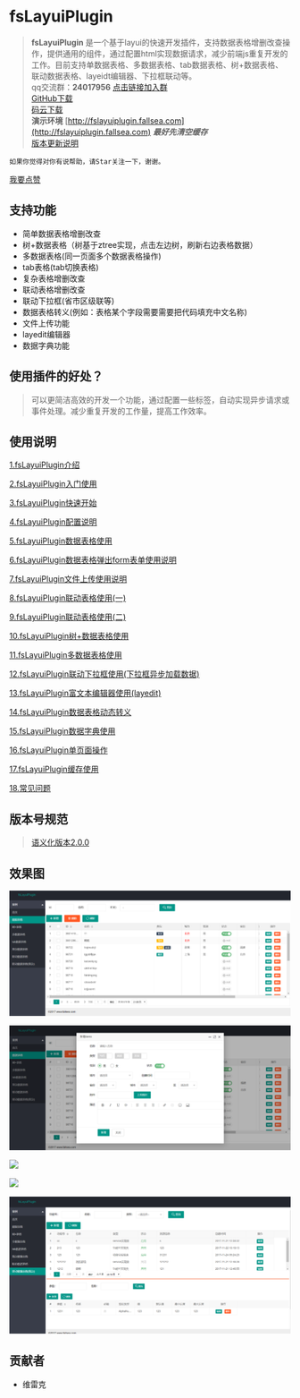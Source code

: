 # fsLayuiPlugin

> **fsLayuiPlugin** 是一个基于layui的快速开发插件，支持数据表格增删改查操作，提供通用的组件，通过配置html实现数据请求，减少前端js重复开发的工作。目前支持单数据表格、多数据表格、tab数据表格、树+数据表格、联动数据表格、layeidt编辑器、下拉框联动等。  
qq交流群：**24017956** [点击链接加入群](https://jq.qq.com/?_wv=1027&k=5uImi0a)  
> [GitHub下载](https://github.com/fallsea/fsLayuiPlugin)   
[码云下载](https://gitee.com/fallsea/fsLayuiPlugin)  
> **演示环境** [http://fslayuiplugin.fallsea.com](http://fslayuiplugin.fallsea.com) ***最好先清空缓存***  
> [版本更新说明](https://github.com/fallsea/fsLayuiPlugin/releases)  


`如果你觉得对你有说帮助，请Star关注一下，谢谢。`

[我要点赞](http://fly.layui.com/case/u/1154664)


## 支持功能

* 简单数据表格增删改查
* 树+数据表格（树基于ztree实现，点击左边树，刷新右边表格数据）
* 多数据表格(同一页面多个数据表格操作)
* tab表格(tab切换表格)
* 复杂表格增删改查
* 联动表格增删改查
* 联动下拉框(省市区级联等)
* 数据表格转义(例如：表格某个字段需要需要把代码填充中文名称)
* 文件上传功能
* layedit编辑器
* 数据字典功能


## 使用插件的好处？

> 可以更简洁高效的开发一个功能，通过配置一些标签，自动实现异步请求或事件处理。减少重复开发的工作量，提高工作效率。

## 使用说明

[1.fsLayuiPlugin介绍](http://www.itcto.cn/layui/fsLayuiPlugin%E4%BB%8B%E7%BB%8D/)  

[2.fsLayuiPlugin入门使用](http://www.itcto.cn/layui/fsLayuiPlugin%E5%85%A5%E9%97%A8%E4%BD%BF%E7%94%A8/)

[3.fsLayuiPlugin快速开始](http://www.itcto.cn/layui/fsLayuiPlugin%E5%BF%AB%E9%80%9F%E5%BC%80%E5%A7%8B/)

[4.fsLayuiPlugin配置说明](http://www.itcto.cn/layui/fsLayuiPlugin%E9%85%8D%E7%BD%AE%E8%AF%B4%E6%98%8E/)

[5.fsLayuiPlugin数据表格使用](http://www.itcto.cn/layui/fsLayuiPlugin%E6%95%B0%E6%8D%AE%E8%A1%A8%E6%A0%BC%E4%BD%BF%E7%94%A8/)  

[6.fsLayuiPlugin数据表格弹出form表单使用说明](http://www.itcto.cn/layui/fsLayuiPlugin%E6%95%B0%E6%8D%AE%E8%A1%A8%E6%A0%BC%E5%BC%B9%E5%87%BAform%E8%A1%A8%E5%8D%95%E8%AF%B4%E6%98%8E/)  

[7.fsLayuiPlugin文件上传使用说明](http://www.itcto.cn/layui/fsLayuiPlugin%E9%99%84%E4%BB%B6%E4%B8%8A%E4%BC%A0%E4%BD%BF%E7%94%A8%E8%AF%B4%E6%98%8E/)  

[8.fsLayuiPlugin联动表格使用(一)](http://www.itcto.cn/layui/linkageDatagrid/)  

[9.fsLayuiPlugin联动表格使用(二)](http://www.itcto.cn/layui/linkageDatagrid2/)  

[10.fsLayuiPlugin树+数据表格使用](http://www.itcto.cn/layui/fsLayuiPlugin%E6%95%B0%E6%8D%AE%E8%A1%A8%E6%A0%BC%E6%A0%91%E4%BD%BF%E7%94%A8/)  

[11.fsLayuiPlugin多数据表格使用](http://www.itcto.cn/layui/%E5%A4%9A%E6%95%B0%E6%8D%AE%E8%A1%A8%E6%A0%BC%E4%BD%BF%E7%94%A8/)  

[12.fsLayuiPlugin联动下拉框使用(下拉框异步加载数据)](http://www.itcto.cn/layui/fsLayuiPluginSelect/)  

[13.fsLayuiPlugin富文本编辑器使用(layedit)](http://www.itcto.cn/layui/fsLayuiPluginLayedit/)  

[14.fsLayuiPlugin数据表格动态转义](http://www.itcto.cn/layui/fsLayuiPlugin%E6%95%B0%E6%8D%AE%E8%A1%A8%E6%A0%BC%E5%8A%A8%E6%80%81%E8%BD%AC%E4%B9%89/)  

[15.fsLayuiPlugin数据字典使用](http://www.itcto.cn/layui/fsLayuiPlugin%E6%95%B0%E6%8D%AE%E5%AD%97%E5%85%B8%E4%BD%BF%E7%94%A8/)  

[16.fsLayuiPlugin单页面操作](http://www.itcto.cn/layui/fsLayuiPlugin%E5%8D%95%E9%A1%B5%E9%9D%A2%E6%93%8D%E4%BD%9C/)  

[17.fsLayuiPlugin缓存使用](http://www.itcto.cn/layui/fsLayuiPlugin%E7%BC%93%E5%AD%98%E4%BD%BF%E7%94%A8/)  

[18.常见问题](http://www.itcto.cn/layui/fsLayuiPluginFaq/)  

## 版本号规范

> [语义化版本2.0.0](http://www.itcto.cn/news/%E8%AF%AD%E4%B9%89%E5%8C%96%E7%89%88%E6%9C%AC2/)


## 效果图

![](fsLayuiPlugin/images/datagrid.png)

![](fsLayuiPlugin/images/add.png)

![](fsLayuiPlugin/images/treeDatagrid.png)

![](fsLayuiPlugin/images/multiDatagrid.png)

![](fsLayuiPlugin/images/linkageDatagrid2.png)



## 贡献者

* 维雷克
